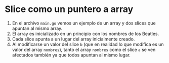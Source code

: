 # Slice como un puntero a array

1. En el archivo `main.go` vemos un ejemplo de un array y dos slices que apuntan al mismo array.  
2. El array es inicializado en un principio con los nombres de los Beatles.  
3. Cada slice apunta a un lugar del array inicialmente creado.  
4. Al modificarse un valor del slice `b` (que en realidad lo que modifica es un valor del array `nombres`), tanto el array `nombres` como el slice `a` se ven afectados también ya que todos apuntan al mismo lugar.  
